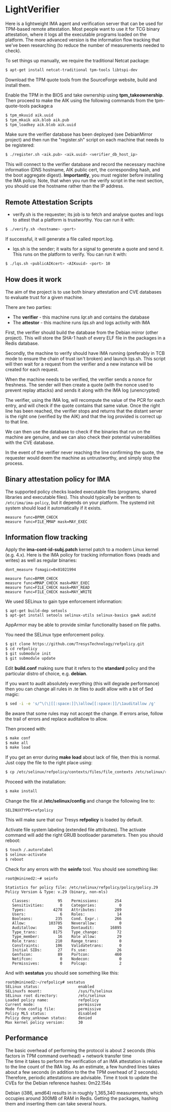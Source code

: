 # LightVerifier

Here is a lightweight IMA agent and verification server that can be used for TPM-based remote attestation.
Most people want to use it for TCG binary attestation, where it logs all the executable programs loaded on the platform.
The more advanced version is the information flow tracking that we've been researching (to reduce the number of
measurements needed to check).

To set things up manually, we require the traditional Netcat package:

```bash
$ apt-get install netcat-traditional tpm-tools libtspi-dev
```
Download the TPM quote tools from the SourceForge website,
build and install them.

Enable the TPM in the BIOS and take ownership using **tpm_takeownership**. Then proceed to make the AIK using the following commands from the tpm-quote-tools package:a

```bash
$ tpm_mkuuid aik.uuid
$ tpm_mkaik aik.blob aik.pub
$ tpm_loadkey aik.blob aik.uuid
```

Make sure the verifier database has been deployed (see DebianMirror project) and then run the "register.sh" script on each machine that needs to be registered:

```bash
$ ./register.sh <aik.pub> <aik.uuid> <verifier_db_host_ip>
```
This will connect to the verifier database and record the necessary machine information (DNS hostname, AIK public cert, the corresponding hash, and the boot aggregate digest).
**Importantly**, you must register before installing the IMA policy.
Note, that when you run the verify script in the next section, you should use
the hostname rather than the IP address.

## Remote Attestation Scripts
* verify.sh is the requester; its job is to fetch and analyse quotes and logs to attest that a platform is trustworthy. You can run it with:
```bash
$ ./verify.sh <hostname> <port>
```
If successful, it will generate a file called report.log.

* lqs.sh is the sender; it waits for a signal to generate a quote and send it.
This runs on the platform to verify. You can run it with:
```bash
$ ./lqs.sh <publicAIKcert> <AIKuuid> <port> 10
```

## How does it work
The aim of the project is to use both binary attestation and CVE databases to
evaluate trust for a given machine.

There are two parties:
* The **verifier** - this machine runs _lqr.sh_ and contains the database
* The **attestor** - this machine runs _lqs.sh_ and logs activity with IMA

First, the verifier should build the database from the Debian mirror (other project). This will store the SHA-1 hash of every ELF file in the packages in a Redis database.

Secondly, the machine to verify should have IMA running (preferably in TCB mode
to ensure the chain of trust isn't broken) and launch lqs.sh. This script will
then wait for a request from the verifier and a new instance will be created for each request.

When the machine needs to be verified, the verifier sends a nonce for freshness. The sender will then create a quote (with the nonce used to prevent replay
attacks) and sends it along with the IMA log (unencrypted)

The verifier, using the IMA log, will recompute the value of the PCR for each entry, and will check if the quote contains that same value. Once the right line has been reached, the verifier stops and returns that the distant server is the right one (verified by the AIK) and that the log provided is correct up to that line.

We can then use the database to check if the binaries that run on the machine
are genuine, and we can also check their potential vulnerabilities with the CVE database.

In the event of the verifier never reaching the line confirming the quote, the requester would deem the machine as untrustworthy, and simply stop the process.

## Binary attestation policy for IMA

The supported policy checks loaded executable files (programs,
shared libraries and executable files).
This should typically be written to ```/etc/ima/ima-policy```,
but it depends on your platform.
The systemd init system should load it automatically if it exists.

```
measure func=BPRM_CHECK
measure func=FILE_MMAP mask=MAY_EXEC
```
## Information flow tracking

Apply the **ima-cont-id-subj.patch** kernel patch to a modern Linux kernel (e.g. 4.x).
Here is the IMA policy for tracking information flows (reads and writes)
as well as regular binaries:

```
dont_measure fsmagic=0x01021994

measure func=BPRM_CHECK
measure func=MMAP_CHECK mask=MAY_EXEC
measure func=FILE_CHECK mask=MAY_READ
measure func=FILE_CHECK mask=MAY_WRITE
```

We used SELinux to gain type enforcement information:
```
$ apt-get build-dep setools
$ apt-get install setools selinux-utils selinux-basics gawk auditd
```
AppArmor may be able to provide similar functionality based on file paths.

You need the SELinux type enforcement policy.
```bash
$ git clone https://github.com/TresysTechnology/refpolicy.git
$ cd refpolicy
$ git submodule init
$ git submodule update
```
Edit **build.conf** making sure that it refers to the **standard** policy
and the particular distro of choice, e.g. **debian**.

If you want to audit absolutely everything (this will degrade performance) then
you can change all rules in .te files to audit allow with a bit of Sed magic:

```bash
$ sed -i -e 's/^\(\|[[:space:]]\)allow[[:space:]]/\1auditallow /g'
```
Be aware that some rules may not accept the change. If errors arise, follow the trail of errors and replace auditallow to allow.

Then proceed with:

```bash
$ make conf
$ make all
$ make load
```
If you get an error during **make load** about lack of file,
then this is normal.
Just copy the file to the right place using:
```bash
$ cp /etc/selinux/refpolicy/contexts/files/file_contexts /etc/selinux/refpolicy/contexts/files/file_contexts.local
```
Proceed with the installation:
```bash
$ make install
```
Change the file at **/etc/selinux/config** and change the following line to:
```
SELINUXTYPE=refpolicy
```
This will make sure that our Tresys **refpolicy** is loaded by default.

Activate file system labeling (extended file attributes). The activate command
will add the right GRUB bootloader parameters. Then you should reboot:
```bash
$ touch /.autorelabel
$ selinux-activate
$ reboot
```

Check for any errors with the **seinfo** tool. You should see something like:

```
root@minined2:~# seinfo

Statistics for policy file: /etc/selinux/refpolicy/policy/policy.29
Policy Version & Type: v.29 (binary, non-mls)

   Classes:            95    Permissions:       254
   Sensitivities:       0    Categories:          0
   Types:            4278    Attributes:        289
   Users:               6    Roles:              14
   Booleans:          235    Cond. Expr.:       266
   Allow:          103705    Neverallow:          0
   Auditallow:         26    Dontaudit:       16895
   Type_trans:       8175    Type_change:        72
   Type_member:        16    Role allow:         29
   Role_trans:        210    Range_trans:         0
   Constraints:       106    Validatetrans:       0
   Initial SIDs:       27    Fs_use:             26
   Genfscon:           89    Portcon:           460
   Netifcon:            0    Nodecon:             0
   Permissives:         0    Polcap:              2

```

And with **sestatus** you should see something like this:

```
root@minined2:~/refpolicy# sestatus
SELinux status:                 enabled
SELinuxfs mount:                /sys/fs/selinux
SELinux root directory:         /etc/selinux
Loaded policy name:             refpolicy
Current mode:                   permissive
Mode from config file:          permissive
Policy MLS status:              disabled
Policy deny_unknown status:     denied
Max kernel policy version:      30
```

## Performance

The basic overhead of performing the protocol is about 2 seconds
(this factors in TPM command overhead) + network transfer time  
The time it takes to perform the verification of an IMA attestation is relative
to the line count of the IMA log.
As an estimate, a few hundred lines takes about a few seconds (in addition to
the the TPM overhead of 2 seconds). Therefore, periodic attestations are
advisable. Time it took to update the CVEs for the Debian reference hashes:
 0m22.154s

Debian (i386, amd64) results in in roughly 1,365,340 measurements, which
occupies around 300MB of RAM in Redis.
Getting the packages, hashing them and inserting them can take several hours.
